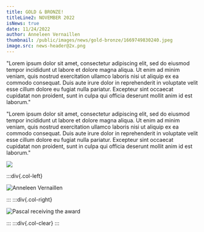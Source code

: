 ```yaml
---
title: GOLD & BRONZE!
titleLine2: NOVEMBER 2022
isNews: true
date: 11/24/2022
author: Anneleen Vernaillen
thumbnail: /public/images/news/gold-bronze/1669749830240.jpeg
image.src: news-header@2x.png
---
```


<div class="col-left">
  <p>"Lorem ipsum dolor sit amet, consectetur adipiscing elit, sed do eiusmod tempor incididunt ut labore et dolore magna aliqua. Ut enim ad minim veniam, quis nostrud exercitation ullamco laboris nisi ut aliquip ex ea commodo consequat. Duis aute irure dolor in reprehenderit in voluptate velit esse cillum dolore eu fugiat nulla pariatur. Excepteur sint occaecat cupidatat non proident, sunt in culpa qui officia deserunt mollit anim id est laborum."</p>
</div>
<div class="col-right">
  <p>"Lorem ipsum dolor sit amet, consectetur adipiscing elit, sed do eiusmod tempor incididunt ut labore et dolore magna aliqua. Ut enim ad minim veniam, quis nostrud exercitation ullamco laboris nisi ut aliquip ex ea commodo consequat. Duis aute irure dolor in reprehenderit in voluptate velit esse cillum dolore eu fugiat nulla pariatur. Excepteur sint occaecat cupidatat non proident, sunt in culpa qui officia deserunt mollit anim id est laborum."

![](/images/1669749830240.jpeg)</p>
</div>
<div class="col-clear"></div>

:::div{.col-left}

![Anneleen Vernaillen](/images/news/beaworldawards/1669749832700.jpeg)

:::
:::div{.col-right}

![Pascal receiving the award](/images/news/beaworldawards/1669749831454.jpeg)

:::
:::div{.col-clear}
:::